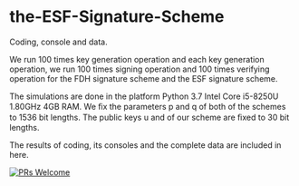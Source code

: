 # the-ESF-Signature-Scheme
Coding, console and data.

We run 100 times key generation operation and each key generation operation, we run 100 times signing operation and 100 times verifying operation for the FDH signature scheme and the ESF signature scheme.


The simulations are done in the platform Python 3.7 Intel Core i5-8250U 1.80GHz 4GB RAM. We ﬁx the parameters p and q of both of the schemes to 1536 bit lengths. The public keys u and of our scheme are ﬁxed to 30 bit lengths.


The results of coding, its consoles and the complete data
are included in here.


[![PRs Welcome](https://img.shields.io/badge/PRs-welcome-brightgreen.svg?style=flat-square)](http://makeapullrequest.com)
